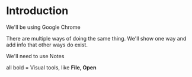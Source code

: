 # Introduction

We'll be using Google Chrome

There are multiple ways of doing the same thing. We'll show one way and add info that other ways do exist.

We'll need to use Notes

all bold = Visual tools, like **File, Open**
